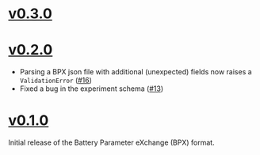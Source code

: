 # [v0.3.0](https://github.com/pybamm-team/BPX/releases/tag/v0.3.0)

# [v0.2.0](https://github.com/pybamm-team/BPX/releases/tag/v0.2.0)

- Parsing a BPX json file with additional (unexpected) fields now raises a `ValidationError` ([#16](https://github.com/pybamm-team/BPX/pull/16))
- Fixed a bug in the experiment schema ([#13](https://github.com/pybamm-team/BPX/pull/13))

# [v0.1.0](https://github.com/pybamm-team/BPX/releases/tag/v0.1.0)

Initial release of the Battery Parameter eXchange (BPX) format.
